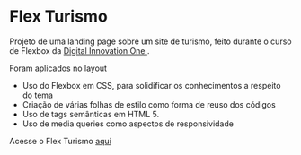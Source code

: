# Flex Turismo

Projeto de uma landing page sobre um site de turismo, feito durante o curso de Flexbox da <a href="https://web.dio.me/home" target="_blank">
Digital Innovation One </a>. 

Foram aplicados no layout 
- Uso do Flexbox em CSS, para solidificar os conhecimentos a respeito do tema
- Criação de várias folhas de estilo como forma de reuso dos códigos
- Uso de tags semânticas em HTML 5.
- Uso de media queries como aspectos de responsividade

Acesse o Flex Turismo 
    <a href="https://matheusvieira17.github.io/flex-turismo/" target= "_blank"> 
    aqui </a>

